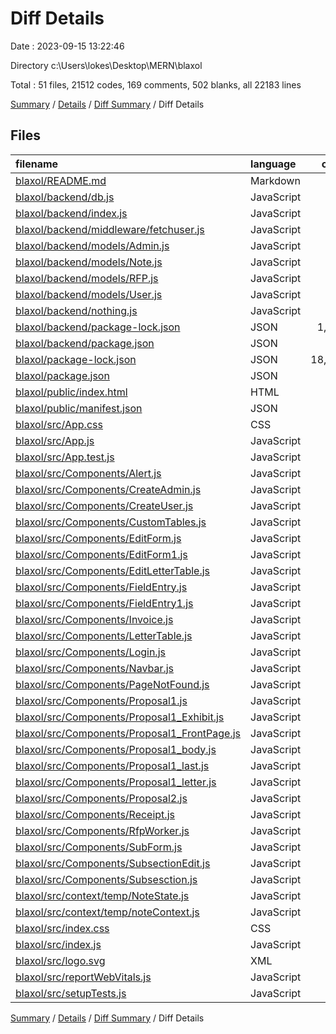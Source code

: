 # Diff Details

Date : 2023-09-15 13:22:46

Directory c:\\Users\\lokes\\Desktop\\MERN\\blaxol

Total : 51 files,  21512 codes, 169 comments, 502 blanks, all 22183 lines

[Summary](results.md) / [Details](details.md) / [Diff Summary](diff.md) / Diff Details

## Files
| filename | language | code | comment | blank | total |
| :--- | :--- | ---: | ---: | ---: | ---: |
| [blaxol/README.md](/blaxol/README.md) | Markdown | 43 | 0 | 36 | 79 |
| [blaxol/backend/db.js](/blaxol/backend/db.js) | JavaScript | 11 | 0 | 4 | 15 |
| [blaxol/backend/index.js](/blaxol/backend/index.js) | JavaScript | 14 | 4 | 5 | 23 |
| [blaxol/backend/middleware/fetchuser.js](/blaxol/backend/middleware/fetchuser.js) | JavaScript | 16 | 1 | 5 | 22 |
| [blaxol/backend/models/Admin.js](/blaxol/backend/models/Admin.js) | JavaScript | 23 | 0 | 2 | 25 |
| [blaxol/backend/models/Note.js](/blaxol/backend/models/Note.js) | JavaScript | 21 | 0 | 4 | 25 |
| [blaxol/backend/models/RFP.js](/blaxol/backend/models/RFP.js) | JavaScript | 36 | 0 | 2 | 38 |
| [blaxol/backend/models/User.js](/blaxol/backend/models/User.js) | JavaScript | 19 | 0 | 3 | 22 |
| [blaxol/backend/nothing.js](/blaxol/backend/nothing.js) | JavaScript | 13 | 17 | 11 | 41 |
| [blaxol/backend/package-lock.json](/blaxol/backend/package-lock.json) | JSON | 1,299 | 0 | 1 | 1,300 |
| [blaxol/backend/package.json](/blaxol/backend/package.json) | JSON | 22 | 0 | 1 | 23 |
| [blaxol/package-lock.json](/blaxol/package-lock.json) | JSON | 18,006 | 0 | 1 | 18,007 |
| [blaxol/package.json](/blaxol/package.json) | JSON | 47 | 0 | 1 | 48 |
| [blaxol/public/index.html](/blaxol/public/index.html) | HTML | 23 | 23 | 2 | 48 |
| [blaxol/public/manifest.json](/blaxol/public/manifest.json) | JSON | 25 | 0 | 1 | 26 |
| [blaxol/src/App.css](/blaxol/src/App.css) | CSS | 259 | 6 | 74 | 339 |
| [blaxol/src/App.js](/blaxol/src/App.js) | JavaScript | 58 | 3 | 20 | 81 |
| [blaxol/src/App.test.js](/blaxol/src/App.test.js) | JavaScript | 7 | 0 | 2 | 9 |
| [blaxol/src/Components/Alert.js](/blaxol/src/Components/Alert.js) | JavaScript | 17 | 0 | 2 | 19 |
| [blaxol/src/Components/CreateAdmin.js](/blaxol/src/Components/CreateAdmin.js) | JavaScript | 70 | 0 | 13 | 83 |
| [blaxol/src/Components/CreateUser.js](/blaxol/src/Components/CreateUser.js) | JavaScript | 72 | 0 | 10 | 82 |
| [blaxol/src/Components/CustomTables.js](/blaxol/src/Components/CustomTables.js) | JavaScript | 60 | 3 | 7 | 70 |
| [blaxol/src/Components/EditForm.js](/blaxol/src/Components/EditForm.js) | JavaScript | 47 | 0 | 7 | 54 |
| [blaxol/src/Components/EditForm1.js](/blaxol/src/Components/EditForm1.js) | JavaScript | 73 | 14 | 12 | 99 |
| [blaxol/src/Components/EditLetterTable.js](/blaxol/src/Components/EditLetterTable.js) | JavaScript | 7 | 0 | 3 | 10 |
| [blaxol/src/Components/FieldEntry.js](/blaxol/src/Components/FieldEntry.js) | JavaScript | 41 | 0 | 9 | 50 |
| [blaxol/src/Components/FieldEntry1.js](/blaxol/src/Components/FieldEntry1.js) | JavaScript | 60 | 0 | 9 | 69 |
| [blaxol/src/Components/Invoice.js](/blaxol/src/Components/Invoice.js) | JavaScript | 23 | 1 | 5 | 29 |
| [blaxol/src/Components/LetterTable.js](/blaxol/src/Components/LetterTable.js) | JavaScript | 59 | 23 | 21 | 103 |
| [blaxol/src/Components/Login.js](/blaxol/src/Components/Login.js) | JavaScript | 65 | 5 | 21 | 91 |
| [blaxol/src/Components/Navbar.js](/blaxol/src/Components/Navbar.js) | JavaScript | 61 | 1 | 23 | 85 |
| [blaxol/src/Components/PageNotFound.js](/blaxol/src/Components/PageNotFound.js) | JavaScript | 10 | 0 | 2 | 12 |
| [blaxol/src/Components/Proposal1.js](/blaxol/src/Components/Proposal1.js) | JavaScript | 135 | 9 | 21 | 165 |
| [blaxol/src/Components/Proposal1_Exhibit.js](/blaxol/src/Components/Proposal1_Exhibit.js) | JavaScript | 105 | 2 | 9 | 116 |
| [blaxol/src/Components/Proposal1_FrontPage.js](/blaxol/src/Components/Proposal1_FrontPage.js) | JavaScript | 42 | 2 | 7 | 51 |
| [blaxol/src/Components/Proposal1_body.js](/blaxol/src/Components/Proposal1_body.js) | JavaScript | 85 | 7 | 25 | 117 |
| [blaxol/src/Components/Proposal1_last.js](/blaxol/src/Components/Proposal1_last.js) | JavaScript | 119 | 0 | 20 | 139 |
| [blaxol/src/Components/Proposal1_letter.js](/blaxol/src/Components/Proposal1_letter.js) | JavaScript | 108 | 1 | 27 | 136 |
| [blaxol/src/Components/Proposal2.js](/blaxol/src/Components/Proposal2.js) | JavaScript | 8 | 0 | 2 | 10 |
| [blaxol/src/Components/Receipt.js](/blaxol/src/Components/Receipt.js) | JavaScript | 8 | 0 | 2 | 10 |
| [blaxol/src/Components/RfpWorker.js](/blaxol/src/Components/RfpWorker.js) | JavaScript | 60 | 23 | 18 | 101 |
| [blaxol/src/Components/SubForm.js](/blaxol/src/Components/SubForm.js) | JavaScript | 48 | 1 | 9 | 58 |
| [blaxol/src/Components/SubsectionEdit.js](/blaxol/src/Components/SubsectionEdit.js) | JavaScript | 77 | 15 | 14 | 106 |
| [blaxol/src/Components/Subsesction.js](/blaxol/src/Components/Subsesction.js) | JavaScript | 48 | 1 | 9 | 58 |
| [blaxol/src/context/temp/NoteState.js](/blaxol/src/context/temp/NoteState.js) | JavaScript | 21 | 0 | 7 | 28 |
| [blaxol/src/context/temp/noteContext.js](/blaxol/src/context/temp/noteContext.js) | JavaScript | 3 | 0 | 3 | 6 |
| [blaxol/src/index.css](/blaxol/src/index.css) | CSS | 12 | 0 | 4 | 16 |
| [blaxol/src/index.js](/blaxol/src/index.js) | JavaScript | 12 | 3 | 3 | 18 |
| [blaxol/src/logo.svg](/blaxol/src/logo.svg) | XML | 1 | 0 | 0 | 1 |
| [blaxol/src/reportWebVitals.js](/blaxol/src/reportWebVitals.js) | JavaScript | 12 | 0 | 2 | 14 |
| [blaxol/src/setupTests.js](/blaxol/src/setupTests.js) | JavaScript | 1 | 4 | 1 | 6 |

[Summary](results.md) / [Details](details.md) / [Diff Summary](diff.md) / Diff Details